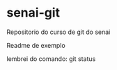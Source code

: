 # senai-git

Repositorio do curso de git do senai

Readme de exemplo





lembrei do comando: git status

